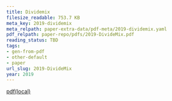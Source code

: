```yaml
---
title: Dividemix
filesize_readable: 753.7 KB
meta_key: 2019-dividemix
meta_relpath: paper-extra-data/pdf-meta/2019-dividemix.yaml
pdf_relpath: paper-repo/pdfs/2019-DivideMix.pdf
reading_status: TBD
tags:
- gen-from-pdf
- other-default
- paper
url_slug: 2019-DivideMix
year: 2019
---
```


[pdf(local)](../../paper-repo/pdfs/2019-DivideMix.pdf)
